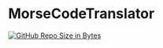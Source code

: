 # MorseCodeTranslator

[![GitHub Repo Size in Bytes](https://img.shields.io/github/languages/code-size/behzadsharafi/MorseCodeTranslator)](https://github.com/Behzadsharafi/MorseCodeTranslator)
